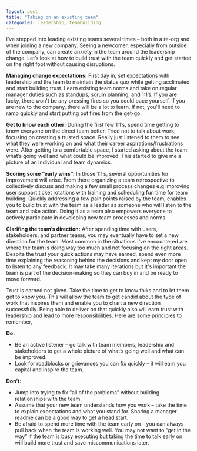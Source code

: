 ```yaml
---
layout: post
title: "Taking on an existing team"
categories: leadership, teambuilding
---
```

I’ve stepped into leading existing teams several times – both in a re-org and when joining a new company. Seeing a newcomer, especially from outside of the company, can create anxiety in the team around the leadership change. Let’s look at how to build trust with the team quickly and get started on the right foot without causing disruptions.

**Managing change expectations:** First day in, set expectations with leadership and the team to maintain the status quo while getting acclimated and start building trust. Learn existing team norms and take on regular manager duties such as standups, scrum planning, and 1:1’s. If you are lucky, there won't be any pressing fires so you could pace yourself. If you are new to the company, there will be a lot to learn. If not, you'll need to ramp quickly and start putting out fires from the get-go.

**Get to know each other:** During the first few 1:1’s, spend time getting to know everyone on the direct team better. Tried not to talk about work, focusing on creating a trusted space. Really just listened to them to see what they were working on and what their career aspirations/frustrations were. After getting to a comfortable space, I started asking about the team: what’s going well and what could be improved. This started to give me a picture of an individual and team dynamics.

**Scoring some “early wins”:** In those 1:1’s, several opportunities for improvement will arise. From there organizing a team retrospective to collectively discuss and making a few small process changes e.g improving user support ticket rotations with training and scheduling fun time for team building. Quickly addressing a few pain points raised by the team, enables you to build trust with the team as a leader as someone who will listen to the team and take action. Doing it as a team also empowers everyone to actively participate in developing new team processes and norms.

**Clarifing the team’s direction:** After spending time with users, stakeholders, and partner teams, you may eventually have to set a new direction for the team. Most common in the situations I've encountered are where the team is doing way too much and not focusing on the right areas. Despite the trust your quick actions may have earned, spend even more time explaining the reasoning behind the decisions and kept my door open to listen to any feedback. It may take many iterations but it's important the team is part of the decision-making so they can buy in and be ready to move forward.

Trust is earned not given. Take the time to get to know folks and to let them get to know you. This will allow the team to get candid about the type of work that inspires them and enable you to chart a new direction successfully. Being able to deliver on that quickly also will earn trust with leadership and lead to more responsibilities. Here are some principles to remember,

**Do:**
- Be an active listener – go talk with team members, leadership and stakeholders to get a whole picture of what’s going well and what can be improved. 
- Look for roadblocks or grievances you can fix quickly – it will earn you capital and inspire the team.

**Don’t:** 
- Jump into trying to fix “all of the problems” without building relationships with the team. 
- Assume that your new team understands how you work – take the time to explain expectations and what you stand for. Sharing a manager [readme][manager-readme] can be a good way to get a head start.
- Be afraid to spend more time with the team early on – you can always pull back when the team is working well. You may not want to “get in the way” if the team is busy executing but taking the time to talk early on will build more trust and save miscommunications later.

[manager-readme]: /manager/README.html